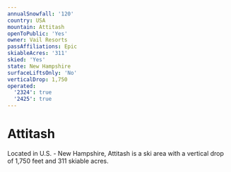 ```yaml
---
annualSnowfall: '120'
country: USA
mountain: Attitash
openToPublic: 'Yes'
owner: Vail Resorts
passAffiliations: Epic
skiableAcres: '311'
skied: 'Yes'
state: New Hampshire
surfaceLiftsOnly: 'No'
verticalDrop: 1,750
operated:
  '2324': true
  '2425': true
---
```



# Attitash

Located in U.S. - New Hampshire, Attitash is a ski area with a vertical drop of 1,750 feet and 311 skiable acres.
